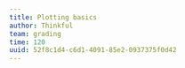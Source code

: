 ```yaml
---
title: Plotting basics
author: Thinkful
team: grading
time: 120
uuid: 52f8c1d4-c6d1-4091-85e2-0937375f0d42
---
```


<jupyter height="1000" notebook-name="plotting_basics" course-code="DSBC" />